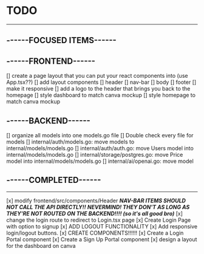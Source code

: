 # TODO
--------------------------------------------------

## ------FOCUSED ITEMS------



## ------FRONTEND------

[] create a page layout that you can put your react components into (use App.tsx??)
    [] add layout components
        [] header
        [] nav-bar
        [] body
        [] footer
    [] make it responsive
[] add a logo to the header that brings you back to the homepage
[] style dashboard to match canva mockup
[] style homepage to match canva mockup


## ------BACKEND------
[] organize all models into one models.go file
    [] Double check every file for models
    [] internal/auth/models.go: move models to internal/models/models.go
    [] internal/auth/auth.go: move Users model into internal/models/models.go
    [] internal/storage/postgres.go: move Price model into internal/models/models.go
    [] internal/ai/openai.go: move model

## ------COMPLETED------
--------------------------------------------------
[x] modify frontend/src/components/Header
    ***NAV-BAR ITEMS SHOULD NOT CALL THE API DIRECTLY!!***
    ***NEVERMIND! THEY DON'T AS LONG AS THEY'RE NOT ROUTED ON THE BACKEND!!!! (so it's all good bro)***
    [x] change the login route to redirect to Login.tsx page
        [x] Create Login Page with option to signup
[x] ADD LOGOUT FUNCTIONALITY
    [x] Add responsive login/logout buttons.
[x] CREATE COMPONENTS!!!!!!
    [x] Create a Login Portal component
    [x] Create a Sign Up Portal component
[x] design a layout for the dashboard on canva
